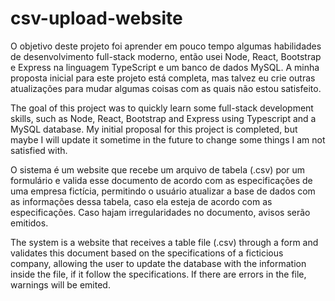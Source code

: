 # csv-upload-website

O objetivo deste projeto foi aprender em pouco tempo algumas habilidades de desenvolvimento full-stack moderno, então usei Node, React, Bootstrap e Express na linguagem TypeScript e um banco de dados MySQL. A minha proposta inicial para este projeto está completa, mas talvez eu crie outras atualizações para mudar algumas coisas com as quais não estou satisfeito.

The goal of this project was to quickly learn some full-stack development skills, such as Node, React, Bootstrap and Express using Typescript and a MySQL database. My initial proposal for this project is completed, but maybe I will update it sometime in the future to change some things I am not satisfied with.

O sistema é um website que recebe um arquivo de tabela (.csv) por um formulário e valida esse documento de acordo com as especificações de uma empresa fictícia, permitindo o usuário atualizar a base de dados com as informações dessa tabela, caso ela esteja de acordo com as especificações. Caso hajam irregularidades no documento, avisos serão emitidos.

The system is a website that receives a table file (.csv) through a form and validates this document based on the specifications of a ficticious company, allowing the user to update the database with the information inside the file, if it follow the specifications. If there are errors in the file, warnings will be emited.

